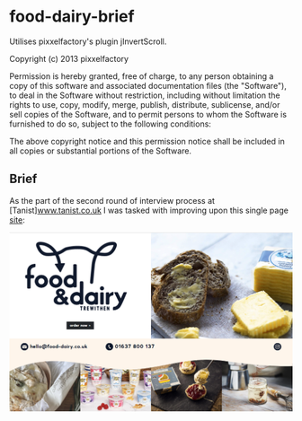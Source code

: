 # food-dairy-brief

Utilises pixxelfactory's plugin jInvertScroll.



Copyright (c) 2013 pixxelfactory

Permission is hereby granted, free of charge, to any person obtaining a copy of this software and associated documentation files (the "Software"), to deal in the Software without restriction, including without limitation the rights to use, copy, modify, merge, publish, distribute, sublicense, and/or sell copies of the Software, and to permit persons to whom the Software is furnished to do so, subject to the following conditions:

The above copyright notice and this permission notice shall be included in all copies or substantial portions of the Software.


## Brief

As the part of the second round of interview process at [Tanist]www.tanist.co.uk I was tasked with improving upon this single page [site](http://food-dairy.co.uk/):

![alt text](https://github.com/CrashPanda/food-dairy-brief/blob/main/assets/img/brief.png "Brief-single-page-site")

